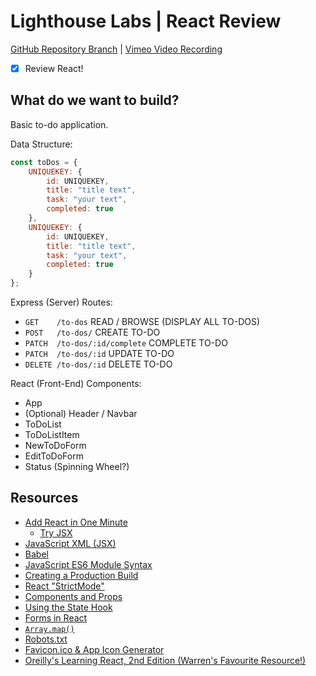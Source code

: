 # Lighthouse Labs | React Review

[GitHub Repository Branch](https://github.com/WarrenUhrich/lighthouse-labs-react-review/tree/2022.11.07-web-ft-east-19sept2022) | [Vimeo Video Recording](https://vimeo.com/768214630/5d75e67b29)

* [X] Review React!

## What do we want to build?

Basic to-do application.

Data Structure:

```JavaScript
const toDos = {
    UNIQUEKEY: {
        id: UNIQUEKEY,
        title: "title text",
        task: "your text",
        completed: true
    },
    UNIQUEKEY: {
        id: UNIQUEKEY,
        title: "title text",
        task: "your text",
        completed: true
    }
};
```

Express (Server) Routes:

* `GET    /to-dos`               READ / BROWSE (DISPLAY ALL TO-DOS)
* `POST   /to-dos/`              CREATE TO-DO
* `PATCH  /to-dos/:id/complete`  COMPLETE TO-DO
* `PATCH  /to-dos/:id`           UPDATE TO-DO
* `DELETE /to-dos/:id`           DELETE TO-DO

React (Front-End) Components:

* App
* (Optional) Header / Navbar
* ToDoList
* ToDoListItem
* NewToDoForm
* EditToDoForm
* Status (Spinning Wheel?)

## Resources

* [Add React in One Minute](https://reactjs.org/docs/add-react-to-a-website.html#add-react-in-one-minute)
  * [Try JSX](https://reactjs.org/docs/add-react-to-a-website.html#optional-try-react-with-jsx)
* [JavaScript XML (JSX)](https://reactjs.org/docs/introducing-jsx.html)
* [Babel](https://babeljs.io/)
* [JavaScript ES6 Module Syntax](https://developer.mozilla.org/en-US/docs/Web/JavaScript/Guide/Modules)
* [Creating a Production Build](https://create-react-app.dev/docs/production-build)
* [React "StrictMode"](https://reactjs.org/docs/strict-mode.html)
* [Components and Props](https://reactjs.org/docs/components-and-props.html)
* [Using the State Hook](https://reactjs.org/docs/hooks-state.html)
* [Forms in React](https://reactjs.org/docs/forms.html)
* [`Array.map()`](https://developer.mozilla.org/en-US/docs/Web/JavaScript/Reference/Global_Objects/Array/map)
* [Robots.txt](https://www.robotstxt.org/robotstxt.html)
* [Favicon.ico & App Icon Generator](https://www.favicon-generator.org/)
* [Oreilly's Learning React, 2nd Edition (Warren's Favourite Resource!)](https://www.oreilly.com/library/view/learning-react-2nd/9781492051718/)
